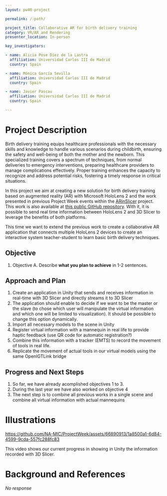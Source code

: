 ```yaml
---
layout: pw40-project

permalink: /:path/

project_title: Collaborative AR for birth delivery training
category: VR/AR and Rendering
presenter_location: In-person

key_investigators:

- name: Alicia Pose Díez de la Lastra
  affiliation: Universidad Carlos III de Madrid
  country: Spain

- name: Mónica García Sevilla
  affiliation: Universidad Carlos III de Madrid
  country: Spain

- name: Javier Pascau
  affiliation: Universidad Carlos III de Madrid
  country: Spain

---
```


# Project Description

<!-- Add a short paragraph describing the project. -->

Birth delivery training equips healthcare professionals with the necessary skills and knowledge to handle various scenarios during childbirth, ensuring the safety and well-being of both the mother and the newborn. This specialized training covers a spectrum of techniques, from normal deliveries to emergency interventions, preparing healthcare providers to manage complications effectively. Proper training enhances the capacity to recognize and address potential risks, fostering a timely response in critical situations.

In this project we aim at creating a new solution for birth delivery training based on augmented reality (AR) with Microsoft HoloLens 2 and the work presented in previous Project Week events within the [ARinSlicer](https://projectweek.na-mic.org/PW38_2023_GranCanaria/Projects/ARinSlicer/) project. This work is also available at [this public GitHub repository](https://github.com/BSEL-UC3M/HoloLens2and3DSlicer-PedicleScrewPlacementPlanning.git). With it, it is possible to send real time information between HoloLens 2 and 3D Slicer to leverage the benefits of both platforms.

This time we want to extend the previous work to create a collaborative AR application that connects multiple HoloLens 2 devices to create an interactive system teacher-student to learn basic birth delivery techniques.

## Objective

<!-- Describe here WHAT you would like to achieve (what you will have as end result). -->

1.  Objective A. Describe **what you plan to achieve** in 1-2 sentences.

## Approach and Plan

<!-- Describe here HOW you would like to achieve the objectives stated above. -->

1.  Create an application in Unity that sends and receives information in real-time with 3D Slicer and directly streams it to 3D Slicer
2.  The application should enable to decide if we want to be the master or the slave (to chose which user will manipulate the virtual information and which one will be limited to visualization). It should be possible to change this option dynamically.
3.  Import all necessary models to the scene in Unity
4.  Register virtual information with a mannequin in real life to provide haptic feedback (use QR code for automatic registration?)
5.  Combine this information with a tracker (EMTS) to record the movement of tools in real life.
6.  Replicate the movement of actual tools in our virtual models using the same OpenIGTLink bridge

## Progress and Next Steps

<!-- Update this section as you make progress, describing of what you have ACTUALLY DONE.
     If there are specific steps that you could not complete then you can describe them here, too. -->

1.  So far, we have already acomplished objectives 1 to 3.
2.  During the last year we have also worked on objective 4
3.  The next step is to combine all previous works in a single scene and combine all virtual information with actual mannequins

# Illustrations

<!-- Add pictures and links to videos that demonstrate what has been accomplished. -->

<https://github.com/NA-MIC/ProjectWeek/assets/66890913/1a8500a1-6d84-4599-9cda-557fc288fc83>

This video shows our current progress in showing in Unity the information recorded with 3D Slicer.

# Background and References

<!-- If you developed any software, include link to the source code repository.
     If possible, also add links to sample data, and to any relevant publications. -->

*No response*
